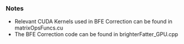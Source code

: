 ### Notes
- Relevant CUDA Kernels used in BFE Correction can be found in matrixOpsFuncs.cu
- The BFE Correction code can be found in brighterFatter_GPU.cpp
